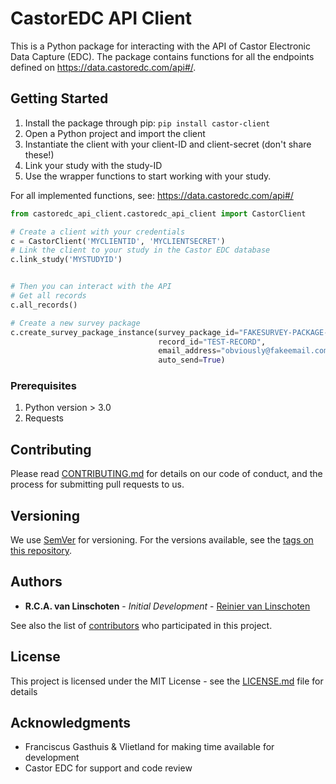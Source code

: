 # CastorEDC API Client
This is a Python package for interacting with the API of Castor Electronic Data Capture (EDC).
The package contains functions for all the endpoints defined on https://data.castoredc.com/api#/.

## Getting Started

1. Install the package through pip: `pip install castor-client`
2. Open a Python project and import the client
3. Instantiate the client with your client-ID and client-secret (don't share these!)
4. Link your study with the study-ID
5. Use the wrapper functions to start working with your study.

For all implemented functions, see: https://data.castoredc.com/api#/

```python
from castoredc_api_client.castoredc_api_client import CastorClient

# Create a client with your credentials
c = CastorClient('MYCLIENTID', 'MYCLIENTSECRET') 
# Link the client to your study in the Castor EDC database
c.link_study('MYSTUDYID')


# Then you can interact with the API
# Get all records
c.all_records()

# Create a new survey package
c.create_survey_package_instance(survey_package_id="FAKESURVEY-PACKAGE-ID",
                                 record_id="TEST-RECORD",
                                 email_address="obviously@fakeemail.com",
                                 auto_send=True)
```

### Prerequisites

1. Python version > 3.0
2. Requests

## Contributing

Please read [CONTRIBUTING.md](CONTRIBUTING.md) for details on our code of conduct, and the process for submitting pull requests to us.

## Versioning

We use [SemVer](http://semver.org/) for versioning. For the versions available, see the [tags on this repository](https://github.com/reiniervlinschoten/castoredc_api_client/tags). 

## Authors

* **R.C.A. van Linschoten** - *Initial Development* - [Reinier van Linschoten](https://github.com/reiniervlinschoten)

See also the list of [contributors](https://github.com/your/project/contributors) who participated in this project.

## License

This project is licensed under the MIT License - see the [LICENSE.md](LICENSE.md) file for details

## Acknowledgments

* Franciscus Gasthuis & Vlietland for making time available for development  
* Castor EDC for support and code review
